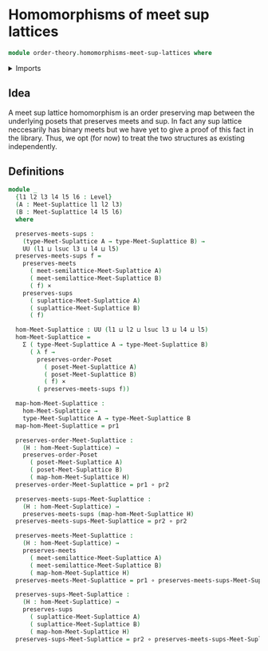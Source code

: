 # Homomorphisms of meet sup lattices

```agda
module order-theory.homomorphisms-meet-sup-lattices where
```

<details><summary>Imports</summary>

```agda
open import foundation.cartesian-product-types
open import foundation.dependent-pair-types
open import foundation.functions
open import foundation.universe-levels

open import order-theory.homomorphisms-meet-semilattices
open import order-theory.homomorphisms-sup-lattices
open import order-theory.infinite-distributive-law
open import order-theory.order-preserving-maps-posets
```

</details>

## Idea

A meet sup lattice homomorphism is an order preserving map between the
underlying posets that preserves meets and sup. In fact any sup lattice
neccesarily has binary meets but we have yet to give a proof of this fact in the
library. Thus, we opt (for now) to treat the two structures as existing
independently.

## Definitions

```agda
module _
  {l1 l2 l3 l4 l5 l6 : Level}
  (A : Meet-Suplattice l1 l2 l3)
  (B : Meet-Suplattice l4 l5 l6)
  where

  preserves-meets-sups :
    (type-Meet-Suplattice A → type-Meet-Suplattice B) →
    UU (l1 ⊔ lsuc l3 ⊔ l4 ⊔ l5)
  preserves-meets-sups f =
    preserves-meets
      ( meet-semilattice-Meet-Suplattice A)
      ( meet-semilattice-Meet-Suplattice B)
      ( f) ×
    preserves-sups
      ( suplattice-Meet-Suplattice A)
      ( suplattice-Meet-Suplattice B)
      ( f)

  hom-Meet-Suplattice : UU (l1 ⊔ l2 ⊔ lsuc l3 ⊔ l4 ⊔ l5)
  hom-Meet-Suplattice =
    Σ ( type-Meet-Suplattice A → type-Meet-Suplattice B)
      ( λ f →
        preserves-order-Poset
          ( poset-Meet-Suplattice A)
          ( poset-Meet-Suplattice B)
          ( f) ×
        ( preserves-meets-sups f))

  map-hom-Meet-Suplattice :
    hom-Meet-Suplattice →
    type-Meet-Suplattice A → type-Meet-Suplattice B
  map-hom-Meet-Suplattice = pr1

  preserves-order-Meet-Suplattice :
    (H : hom-Meet-Suplattice) →
    preserves-order-Poset
      ( poset-Meet-Suplattice A)
      ( poset-Meet-Suplattice B)
      ( map-hom-Meet-Suplattice H)
  preserves-order-Meet-Suplattice = pr1 ∘ pr2

  preserves-meets-sups-Meet-Suplattice :
    (H : hom-Meet-Suplattice) →
    preserves-meets-sups (map-hom-Meet-Suplattice H)
  preserves-meets-sups-Meet-Suplattice = pr2 ∘ pr2

  preserves-meets-Meet-Suplattice :
    (H : hom-Meet-Suplattice) →
    preserves-meets
      ( meet-semilattice-Meet-Suplattice A)
      ( meet-semilattice-Meet-Suplattice B)
      ( map-hom-Meet-Suplattice H)
  preserves-meets-Meet-Suplattice = pr1 ∘ preserves-meets-sups-Meet-Suplattice

  preserves-sups-Meet-Suplattice :
    (H : hom-Meet-Suplattice) →
    preserves-sups
      ( suplattice-Meet-Suplattice A)
      ( suplattice-Meet-Suplattice B)
      ( map-hom-Meet-Suplattice H)
  preserves-sups-Meet-Suplattice = pr2 ∘ preserves-meets-sups-Meet-Suplattice
```
